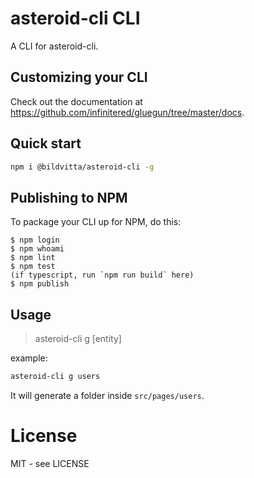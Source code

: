 # asteroid-cli CLI

A CLI for asteroid-cli.

## Customizing your CLI

Check out the documentation at https://github.com/infinitered/gluegun/tree/master/docs.
## Quick start

```bash
npm i @bildvitta/asteroid-cli -g
```

## Publishing to NPM

To package your CLI up for NPM, do this:

```shell
$ npm login
$ npm whoami
$ npm lint
$ npm test
(if typescript, run `npm run build` here)
$ npm publish
```

## Usage

> asteroid-cli g [entity]

example:

```bash
asteroid-cli g users
```

It will generate a folder inside `src/pages/users`.

# License

MIT - see LICENSE

